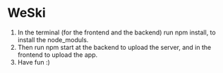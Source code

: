 # WeSki

1. In the terminal (for the frontend and the backend) run npm install, to install the node_moduls.
2. Then run npm start at the backend to upload the server, and in the frontend to upload the app.
3. Have fun :)
